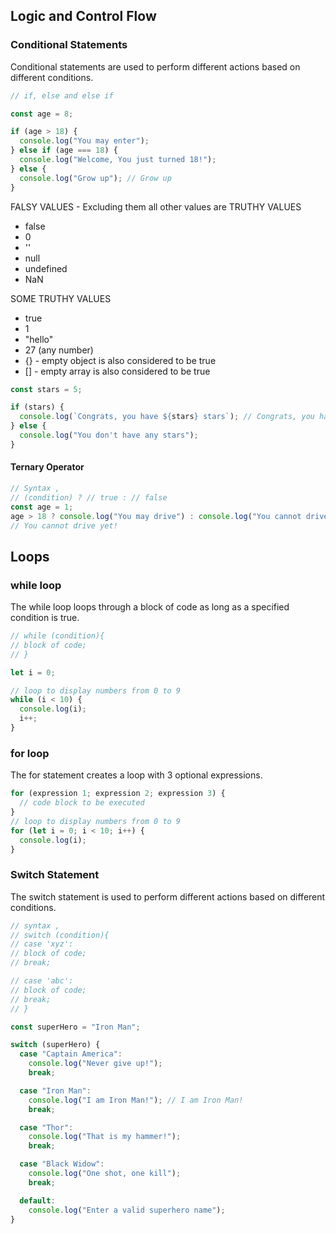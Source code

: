 ## Logic and Control Flow

### Conditional Statements

Conditional statements are used to perform different actions based on different conditions.

```js
// if, else and else if

const age = 8;

if (age > 18) {
  console.log("You may enter");
} else if (age === 18) {
  console.log("Welcome, You just turned 18!");
} else {
  console.log("Grow up"); // Grow up
}
```

FALSY VALUES - Excluding them all other values are TRUTHY VALUES

- false
- 0
- ''
- null
- undefined
- NaN

SOME TRUTHY VALUES

- true
- 1
- "hello"
- 27 (any number)
- {} - empty object is also considered to be true
- [] - empty array is also considered to be true

```js
const stars = 5;

if (stars) {
  console.log(`Congrats, you have ${stars} stars`); // Congrats, you have 5 stars
} else {
  console.log("You don't have any stars");
}
```

#### Ternary Operator

```js
// Syntax ,
// (condition) ? // true : // false
const age = 1;
age > 18 ? console.log("You may drive") : console.log("You cannot drive yet!");
// You cannot drive yet!
```

## Loops

### while loop

The while loop loops through a block of code as long as a specified condition is true.

```js
// while (condition){
// block of code;
// }

let i = 0;

// loop to display numbers from 0 to 9
while (i < 10) {
  console.log(i);
  i++;
}
```

### for loop

The for statement creates a loop with 3 optional expressions.

```js
for (expression 1; expression 2; expression 3) {
  // code block to be executed
}
// loop to display numbers from 0 to 9
for (let i = 0; i < 10; i++) {
  console.log(i);
}
```

### Switch Statement

The switch statement is used to perform different actions based on different conditions.

```js
// syntax ,
// switch (condition){
// case 'xyz':
// block of code;
// break;

// case 'abc':
// block of code;
// break;
// }
```

```js
const superHero = "Iron Man";

switch (superHero) {
  case "Captain America":
    console.log("Never give up!");
    break;

  case "Iron Man":
    console.log("I am Iron Man!"); // I am Iron Man!
    break;

  case "Thor":
    console.log("That is my hammer!");
    break;

  case "Black Widow":
    console.log("One shot, one kill");
    break;

  default:
    console.log("Enter a valid superhero name");
}
```

